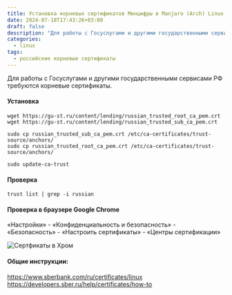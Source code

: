 ```yaml
---
title: Установка корневых сертификатов Минцифры в Manjaro (Arch) Linux
date: 2024-07-18T17:43:26+03:00
draft: false
description: "Для работы с Госуслугами и другими государственными сервисами РФ требуются корневые сертификаты."
categories:
  - linux
tags:
  - российские корневые сертификаты
---
```


Для работы с Госуслугами и другими государственными сервисами РФ требуются корневые сертификаты.

<!--more-->

#### Установка

```
wget https://gu-st.ru/content/lending/russian_trusted_root_ca_pem.crt
wget https://gu-st.ru/content/lending/russian_trusted_sub_ca_pem.crt

sudo cp russian_trusted_sub_ca_pem.crt /etc/ca-certificates/trust-source/anchors/
sudo cp russian_trusted_root_ca_pem.crt /etc/ca-certificates/trust-source/anchors/

sudo update-ca-trust
```

#### Проверка

```
trust list | grep -i russian
```

#### Проверка в браузере Google Chrome

«Настройки» - «Конфиденциальность и безопасность» - «Безопасность» - «Настроить сертификаты» - «Центры сертификации»

![Сертфикаты в Хром](/images/2024/07/chrome_certs.png)

#### Общие инструкции:
https://www.sberbank.com/ru/certificates/linux
https://developers.sber.ru/help/certificates/how-to